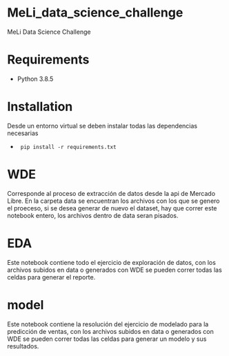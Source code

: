 # MeLi_data_science_challenge
MeLi Data Science Challenge

# Requirements
* Python 3.8.5

# Installation
Desde un entorno virtual se deben instalar todas las dependencias necesarias
* ``` pip install -r requirements.txt```

# WDE
Corresponde al proceso de extracción de datos desde la api de Mercado Libre. En la carpeta data se encuentran los archivos con los que se genero el proeceso, si se desea generar de nuevo el dataset, hay que correr este notebook entero, los archivos dentro de data seran pisados.

# EDA
Este notebook contiene todo el ejercicio de exploración de datos, con los archivos subidos en data o generados con WDE se pueden correr todas las celdas para generar el reporte.

# model
Este notebook contiene la resolución del ejercicio de modelado para la predicción de ventas, con los archivos subidos en data o generados con WDE se pueden correr todas las celdas para generar un modelo y sus resultados.
